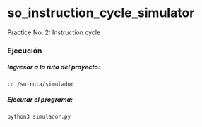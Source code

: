 # so_instruction_cycle_simulator
Practice No. 2: Instruction cycle

### Ejecución

##### Ingresar a la ruta del proyecto:

`cd /su-ruta/simulador`


##### Ejecutar el programa:

`python3 simulador.py`
